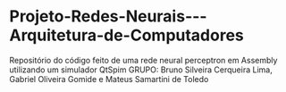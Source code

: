 # Projeto-Redes-Neurais---Arquitetura-de-Computadores
Repositório do código feito de uma rede neural perceptron em Assembly utilizando um simulador QtSpim
GRUPO: Bruno Silveira Cerqueira Lima, Gabriel Oliveira Gomide e Mateus Samartini de Toledo
